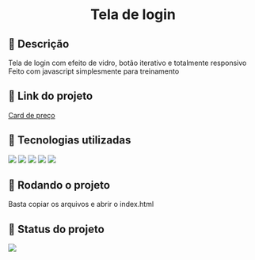 <h1 align="center">Tela de login</h1>

## :memo: Descrição
Tela de login com efeito de vidro, botão iterativo e totalmente responsivo
Feito com javascript simplesmente para treinamento

## :link: Link do projeto
[Card de preço](http://www.nikolasguimaraes.com/login)

## :wrench: Tecnologias utilizadas
<img src="https://img.shields.io/badge/HTML5-E34F26?style=for-the-badge&logo=html5&logoColor=white"> <img src="https://img.shields.io/badge/JavaScript-323330?style=for-the-badge&logo=javascript&logoColor=F7DF1E"> <img src="https://img.shields.io/badge/CSS3-1572B6?style=for-the-badge&logo=css3&logoColor=white"> <img src="https://img.shields.io/badge/Bootstrap-563D7C?style=for-the-badge&logo=bootstrap&logoColor=white"> <img src="https://img.shields.io/badge/Font_Awesome-339AF0?style=for-the-badge&logo=fontawesome&logoColor=white">

## :rocket: Rodando o projeto
Basta copiar os arquivos e abrir o index.html

## :dart: Status do projeto
<img src="https://img.shields.io/badge/STATUS-FINALIZADO-blue?style=for-the-badge&logo=appveyor">

